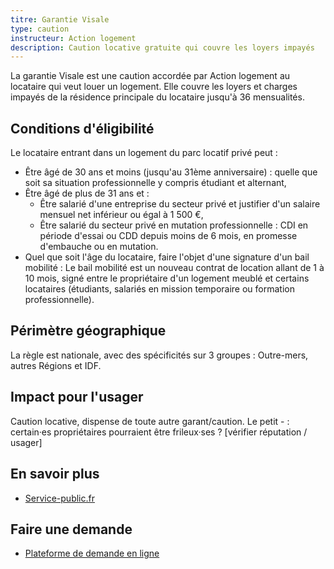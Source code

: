 ```yaml
---
titre: Garantie Visale
type: caution
instructeur: Action logement
description: Caution locative gratuite qui couvre les loyers impayés
---
```


La garantie Visale est une caution accordée par Action logement au locataire qui veut louer un logement. Elle couvre les loyers et charges impayés de la résidence principale du locataire jusqu'à 36 mensualités.

## Conditions d'éligibilité

Le locataire entrant dans un logement du parc locatif privé peut :
- Être âgé de 30 ans et moins (jusqu'au 31ème anniversaire) : quelle que soit sa situation professionnelle y compris étudiant et alternant,
- Être âgé de plus de 31 ans et :
  - Être salarié d'une entreprise du secteur privé et justifier d'un salaire mensuel net inférieur ou égal à 1 500 €,
  - Être salarié du secteur privé en mutation professionnelle : CDI en période d'essai ou CDD depuis moins de 6 mois, en promesse d'embauche ou en mutation.
- Quel que soit l'âge du locataire, faire l'objet d'une signature d'un bail mobilité : Le bail mobilité est un nouveau contrat de location allant de 1 à 10 mois, signé entre le propriétaire d'un logement meublé et certains locataires (étudiants, salariés en mission temporaire ou formation professionnelle).

## Périmètre géographique
La règle est nationale, avec des spécificités sur 3 groupes : Outre-mers, autres Régions et IDF.

## Impact pour l'usager
Caution locative, dispense de toute autre garant/caution.
Le petit - : certain·es propriétaires pourraient être frileux·ses ? [vérifier réputation / usager]

## En savoir plus
- [Service-public.fr](https://www.service-public.fr/particuliers/vosdroits/F33453)

## Faire une demande
- [Plateforme de demande en ligne](https://fo.visale.fr/#/fr/login)
